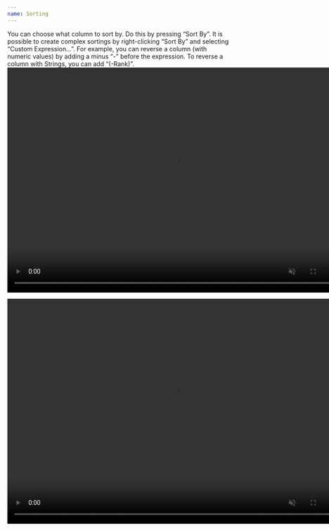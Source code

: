 ```yaml
---
name: Sorting
---
```

You can choose what column to sort by.
Do this by pressing “Sort By”.
It is possible to create complex sortings by right-clicking “Sort By” and selecting “Custom Expression…”.
For example, you can reverse a column (with numeric values) by adding a minus “-” before the expression. To reverse a column with Strings, you can add “(-Rank)”.
<video controls muted width="768" height="512">
  <source src="../assets/webms/sorting.webm" type="video/webm">
</video>

<video controls muted width="768" height="512">
  <source src="../assets/webms/sorting2.webm" type="video/webm">
</video>